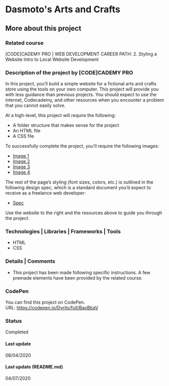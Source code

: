 # Dasmoto's Arts and Crafts

## More about this project

### Related course
[CODE]CADEMY PRO | WEB DEVELOPMENT CAREER PATH: 2. Styling a Website
Intro to Local Website Development

### Description of the project by [CODE]CADEMY PRO
In this project, you’ll build a simple website for a fictional arts and crafts store using the tools on your own computer. This project will provide you with less guidance than previous projects. You should expect to use the internet, Codecademy, and other resources when you encounter a problem that you cannot easily solve.

At a high-level, this project will require the following:  
- A folder structure that makes sense for the project  
- An HTML file  
- A CSS file  

To successfully complete the project, you’ll require the following images:  
- [Image 1](https://s3.amazonaws.com/codecademy-content/courses/freelance-1/unit-2/pattern.jpeg)  
- [Image 2](https://s3.amazonaws.com/codecademy-content/courses/freelance-1/unit-2/hacksaw.jpeg)  
- [Image 3](https://s3.amazonaws.com/codecademy-content/courses/freelance-1/unit-2/frames.jpeg)  
- [Image 4](https://s3.amazonaws.com/codecademy-content/courses/freelance-1/unit-2/finnish.jpeg)  

The rest of the page’s styling (font sizes, colors, etc.) is outlined in the following design spec, which is a standard document you’d expect to receive as a freelance web developer:  
- [Spec](https://s3.amazonaws.com/codecademy-content/courses/freelance-1/unit-2/dasmotos-arts_redline.jpg)  

Use the website to the right and the resources above to guide you through the project.

### Technologies | Libraries | Frameworks | Tools  
- HTML
- CSS

### Details | Comments
- This project has been made following specific instructions. A few premade elements have been provided by the related course.

### CodePen
You can find this project on CodePen.  
URL: https://codepen.io/Dyrits/full/BaoBbaV

### Status
Completed

#### Last update
08/04/2020

#### Last update (README.md)
04/07/2020 


